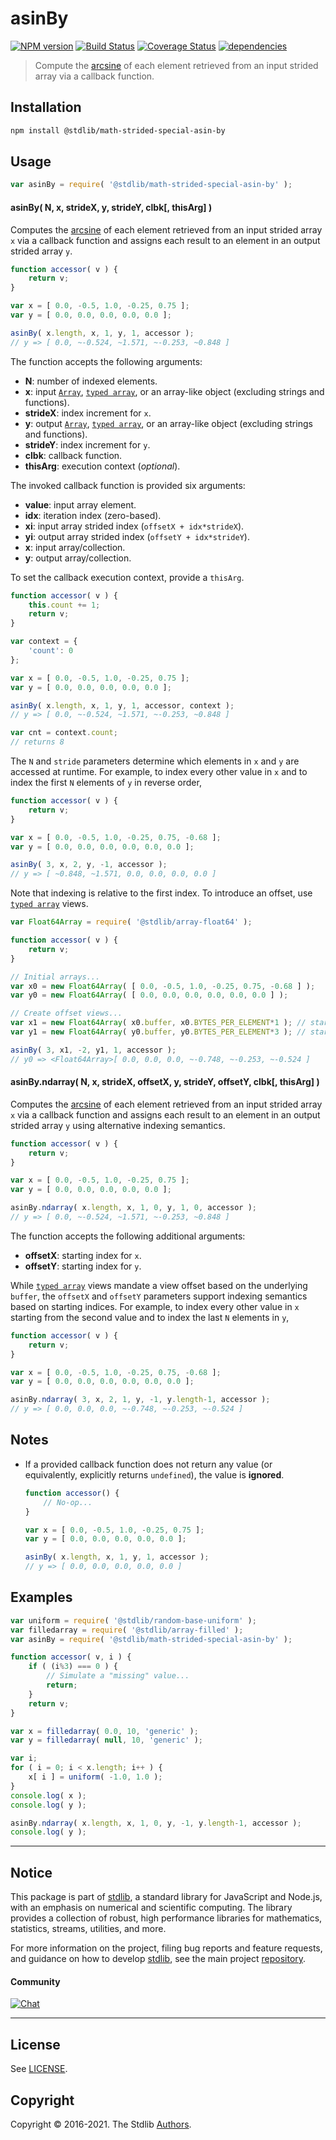 <!--

@license Apache-2.0

Copyright (c) 2021 The Stdlib Authors.

Licensed under the Apache License, Version 2.0 (the "License");
you may not use this file except in compliance with the License.
You may obtain a copy of the License at

   http://www.apache.org/licenses/LICENSE-2.0

Unless required by applicable law or agreed to in writing, software
distributed under the License is distributed on an "AS IS" BASIS,
WITHOUT WARRANTIES OR CONDITIONS OF ANY KIND, either express or implied.
See the License for the specific language governing permissions and
limitations under the License.

-->

<!-- lint disable maximum-heading-length -->

# asinBy

[![NPM version][npm-image]][npm-url] [![Build Status][test-image]][test-url] [![Coverage Status][coverage-image]][coverage-url] [![dependencies][dependencies-image]][dependencies-url]

> Compute the [arcsine][@stdlib/math/base/special/asin] of each element retrieved from an input strided array via a callback function.

<section class="intro">

</section>

<!-- /.intro -->

<section class="installation">

## Installation

```bash
npm install @stdlib/math-strided-special-asin-by
```

</section>

<section class="usage">

## Usage

```javascript
var asinBy = require( '@stdlib/math-strided-special-asin-by' );
```

#### asinBy( N, x, strideX, y, strideY, clbk\[, thisArg] )

Computes the [arcsine][@stdlib/math/base/special/asin] of each element retrieved from an input strided array `x` via a callback function and assigns each result to an element in an output strided array `y`.

```javascript
function accessor( v ) {
    return v;
}

var x = [ 0.0, -0.5, 1.0, -0.25, 0.75 ];
var y = [ 0.0, 0.0, 0.0, 0.0, 0.0 ];

asinBy( x.length, x, 1, y, 1, accessor );
// y => [ 0.0, ~-0.524, ~1.571, ~-0.253, ~0.848 ]
```

The function accepts the following arguments:

-   **N**: number of indexed elements.
-   **x**: input [`Array`][mdn-array], [`typed array`][mdn-typed-array], or an array-like object (excluding strings and functions).
-   **strideX**: index increment for `x`.
-   **y**: output [`Array`][mdn-array], [`typed array`][mdn-typed-array], or an array-like object (excluding strings and functions).
-   **strideY**: index increment for `y`.
-   **clbk**: callback function.
-   **thisArg**: execution context (_optional_).

The invoked callback function is provided six arguments:

-   **value**: input array element.
-   **idx**: iteration index (zero-based).
-   **xi**: input array strided index (`offsetX + idx*strideX`).
-   **yi**: output array strided index (`offsetY + idx*strideY`).
-   **x**: input array/collection.
-   **y**: output array/collection.

To set the callback execution context, provide a `thisArg`.

```javascript
function accessor( v ) {
    this.count += 1;
    return v;
}

var context = {
    'count': 0
};

var x = [ 0.0, -0.5, 1.0, -0.25, 0.75 ];
var y = [ 0.0, 0.0, 0.0, 0.0, 0.0 ];

asinBy( x.length, x, 1, y, 1, accessor, context );
// y => [ 0.0, ~-0.524, ~1.571, ~-0.253, ~0.848 ]

var cnt = context.count;
// returns 8
```

The `N` and `stride` parameters determine which elements in `x` and `y` are accessed at runtime. For example, to index every other value in `x` and to index the first `N` elements of `y` in reverse order,

```javascript
function accessor( v ) {
    return v;
}

var x = [ 0.0, -0.5, 1.0, -0.25, 0.75, -0.68 ];
var y = [ 0.0, 0.0, 0.0, 0.0, 0.0, 0.0 ];

asinBy( 3, x, 2, y, -1, accessor );
// y => [ ~0.848, ~1.571, 0.0, 0.0, 0.0, 0.0 ]
```

Note that indexing is relative to the first index. To introduce an offset, use [`typed array`][mdn-typed-array] views.

```javascript
var Float64Array = require( '@stdlib/array-float64' );

function accessor( v ) {
    return v;
}

// Initial arrays...
var x0 = new Float64Array( [ 0.0, -0.5, 1.0, -0.25, 0.75, -0.68 ] );
var y0 = new Float64Array( [ 0.0, 0.0, 0.0, 0.0, 0.0, 0.0 ] );

// Create offset views...
var x1 = new Float64Array( x0.buffer, x0.BYTES_PER_ELEMENT*1 ); // start at 2nd element
var y1 = new Float64Array( y0.buffer, y0.BYTES_PER_ELEMENT*3 ); // start at 4th element

asinBy( 3, x1, -2, y1, 1, accessor );
// y0 => <Float64Array>[ 0.0, 0.0, 0.0, ~-0.748, ~-0.253, ~-0.524 ]
```

#### asinBy.ndarray( N, x, strideX, offsetX, y, strideY, offsetY, clbk\[, thisArg] )

Computes the [arcsine][@stdlib/math/base/special/asin] of each element retrieved from an input strided array `x` via a callback function and assigns each result to an element in an output strided array `y` using alternative indexing semantics.

```javascript
function accessor( v ) {
    return v;
}

var x = [ 0.0, -0.5, 1.0, -0.25, 0.75 ];
var y = [ 0.0, 0.0, 0.0, 0.0, 0.0 ];

asinBy.ndarray( x.length, x, 1, 0, y, 1, 0, accessor );
// y => [ 0.0, ~-0.524, ~1.571, ~-0.253, ~0.848 ]
```

The function accepts the following additional arguments:

-   **offsetX**: starting index for `x`.
-   **offsetY**: starting index for `y`.

While [`typed array`][mdn-typed-array] views mandate a view offset based on the underlying `buffer`, the `offsetX` and `offsetY` parameters support indexing semantics based on starting indices. For example, to index every other value in `x` starting from the second value and to index the last `N` elements in `y`,

```javascript
function accessor( v ) {
    return v;
}

var x = [ 0.0, -0.5, 1.0, -0.25, 0.75, -0.68 ];
var y = [ 0.0, 0.0, 0.0, 0.0, 0.0, 0.0 ];

asinBy.ndarray( 3, x, 2, 1, y, -1, y.length-1, accessor );
// y => [ 0.0, 0.0, 0.0, ~-0.748, ~-0.253, ~-0.524 ]
```

</section>

<!-- /.usage -->

<section class="notes">

## Notes

-   If a provided callback function does not return any value (or equivalently, explicitly returns `undefined`), the value is **ignored**.

    ```javascript
    function accessor() {
        // No-op...
    }

    var x = [ 0.0, -0.5, 1.0, -0.25, 0.75 ];
    var y = [ 0.0, 0.0, 0.0, 0.0, 0.0 ];

    asinBy( x.length, x, 1, y, 1, accessor );
    // y => [ 0.0, 0.0, 0.0, 0.0, 0.0 ]
    ```

</section>

<!-- /.notes -->

<section class="examples">

## Examples

<!-- eslint no-undef: "error" -->

```javascript
var uniform = require( '@stdlib/random-base-uniform' );
var filledarray = require( '@stdlib/array-filled' );
var asinBy = require( '@stdlib/math-strided-special-asin-by' );

function accessor( v, i ) {
    if ( (i%3) === 0 ) {
        // Simulate a "missing" value...
        return;
    }
    return v;
}

var x = filledarray( 0.0, 10, 'generic' );
var y = filledarray( null, 10, 'generic' );

var i;
for ( i = 0; i < x.length; i++ ) {
    x[ i ] = uniform( -1.0, 1.0 );
}
console.log( x );
console.log( y );

asinBy.ndarray( x.length, x, 1, 0, y, -1, y.length-1, accessor );
console.log( y );
```

</section>

<!-- /.examples -->


<section class="main-repo" >

* * *

## Notice

This package is part of [stdlib][stdlib], a standard library for JavaScript and Node.js, with an emphasis on numerical and scientific computing. The library provides a collection of robust, high performance libraries for mathematics, statistics, streams, utilities, and more.

For more information on the project, filing bug reports and feature requests, and guidance on how to develop [stdlib][stdlib], see the main project [repository][stdlib].

#### Community

[![Chat][chat-image]][chat-url]

---

## License

See [LICENSE][stdlib-license].


## Copyright

Copyright &copy; 2016-2021. The Stdlib [Authors][stdlib-authors].

</section>

<!-- /.stdlib -->

<!-- Section for all links. Make sure to keep an empty line after the `section` element and another before the `/section` close. -->

<section class="links">

[npm-image]: http://img.shields.io/npm/v/@stdlib/math-strided-special-asin-by.svg
[npm-url]: https://npmjs.org/package/@stdlib/math-strided-special-asin-by

[test-image]: https://github.com/stdlib-js/math-strided-special-asin-by/actions/workflows/test.yml/badge.svg
[test-url]: https://github.com/stdlib-js/math-strided-special-asin-by/actions/workflows/test.yml

[coverage-image]: https://img.shields.io/codecov/c/github/stdlib-js/math-strided-special-asin-by/main.svg
[coverage-url]: https://codecov.io/github/stdlib-js/math-strided-special-asin-by?branch=main

[dependencies-image]: https://img.shields.io/david/stdlib-js/math-strided-special-asin-by.svg
[dependencies-url]: https://david-dm.org/stdlib-js/math-strided-special-asin-by/main

[chat-image]: https://img.shields.io/gitter/room/stdlib-js/stdlib.svg
[chat-url]: https://gitter.im/stdlib-js/stdlib/

[stdlib]: https://github.com/stdlib-js/stdlib

[stdlib-authors]: https://github.com/stdlib-js/stdlib/graphs/contributors

[stdlib-license]: https://raw.githubusercontent.com/stdlib-js/math-strided-special-asin-by/main/LICENSE

[mdn-array]: https://developer.mozilla.org/en-US/docs/Web/JavaScript/Reference/Global_Objects/Array

[mdn-typed-array]: https://developer.mozilla.org/en-US/docs/Web/JavaScript/Reference/Global_Objects/TypedArray

[@stdlib/math/base/special/asin]: https://github.com/stdlib-js/math-base-special-asin

</section>

<!-- /.links -->
